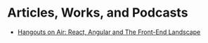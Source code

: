 # Articles, Works, and Podcasts

- [Hangouts on Air: React, Angular and The Front-End Landscape](https://www.stridenyc.com/blog/hangouts-on-air-react-angular-and-the-front-end-landscape/)
